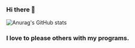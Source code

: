 ### Hi there 👋

<!--
**ArtistDeveloper/ArtistDeveloper** is a ✨ _special_ ✨ repository because its `README.md` (this file) appears on your GitHub profile.

Here are some ideas to get you started:

- 🔭 I’m currently working on ...
- 🌱 I’m currently learning ...
- 👯 I’m looking to collaborate on ...
- 🤔 I’m looking for help with ...
- 💬 Ask me about ...
- 📫 How to reach me: ...
- 😄 Pronouns: ...
- ⚡ Fun fact: ...
--> 

<!-- ![Anurag's GitHub stats](https://github-readme-stats.vercel.app/api?username=ArtistDeveloper)] -->
![Anurag's GitHub stats](https://github-readme-stats.vercel.app/api?username=ArtistDeveloper&show_icons=true&theme=dracula)


### I love to please others with my programs.
